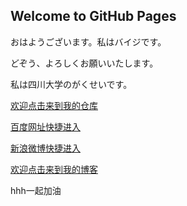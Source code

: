 ## Welcome to GitHub Pages

おはようございます。私はバイジです。

どぞう、よろしくお願いいたします。

私は四川大学のがくせいです。

[欢迎点击来到我的仓库](https://github.com/Beierchen22/belle.github.io)

[百度网址快捷进入](https://www.baidu.com)

[新浪微博快捷进入](https://weibo.com)

[欢迎点击来到我的博客](https://beierchen22.github.io/belle.github.io/)

hhh一起加油
